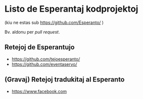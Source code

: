 # Listo de Esperantaj kodprojektoj

(kiu ne estas sub https://github.com/Esperanto/ )

Bv. aldonu per *pull request*.

## Retejoj de Esperantujo

- https://github.com/tejoesperanto/
- https://github.com/eventaservo/

## (Gravaj) Retejoj tradukitaj al Esperanto

- https://www.facebook.com

